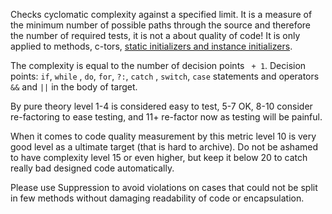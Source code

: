 Checks cyclomatic complexity against a specified limit. It is a measure
of the minimum number of possible paths through the source and therefore
the number of required tests, it is not a about quality of code! It is
only applied to methods, c-tors, [static initializers and instance
initializers](https://docs.oracle.com/javase/tutorial/java/javaOO/initial.html).

The complexity is equal to the number of decision points ` + 1`.
Decision points: `if`, `while` , `do`, `for`, `?:`, `catch` , `switch`,
`case` statements and operators `&&` and `||` in the body of target.

By pure theory level 1-4 is considered easy to test, 5-7 OK, 8-10
consider re-factoring to ease testing, and 11+ re-factor now as testing
will be painful.

When it comes to code quality measurement by this metric level 10 is
very good level as a ultimate target (that is hard to archive). Do not
be ashamed to have complexity level 15 or even higher, but keep it below
20 to catch really bad designed code automatically.

Please use Suppression to avoid violations on cases that could not be
split in few methods without damaging readability of code or
encapsulation.